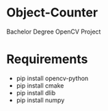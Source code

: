 # Object-Counter
Bachelor Degree OpenCV Project

# Requirements
- pip install opencv-python
- pip install cmake
- pip install dlib
- pip install numpy
